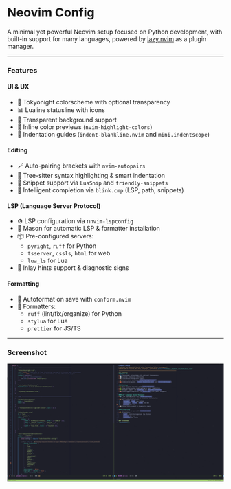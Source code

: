 # Neovim Config 

A minimal yet powerful Neovim setup focused on Python development, with built-in
support for many languages, powered by [lazy.nvim](https://github.com/folke/lazy.nvim)
as a plugin manager.

------------------------------------------------------------------------------
### Features
#### UI & UX
* 🌃 Tokyonight colorscheme with optional transparency
* 📊 Lualine statusline with icons
* 🔲 Transparent background support
* 🌈 Inline color previews (`nvim-highlight-colors`)
* 🧱 Indentation guides (`indent-blankline.nvim` and `mini.indentscope`)

#### Editing
* 🪄 Auto-pairing brackets with `nvim-autopairs`
* 🌳 Tree-sitter syntax highlighting & smart indentation
* 🧩 Snippet support via `LuaSnip` and `friendly-snippets`
* 🧠 Intelligent completion via `blink.cmp` (LSP, path, snippets)

#### LSP (Language Server Protocol)
* ⚙️ LSP configuration via n`nvim-lspconfig`
* 🔌 Mason for automatic LSP & formatter installation
* 📦 Pre-configured servers:
    - `pyright`, `ruff` for Python
    - `tsserver`, `cssls`, `html` for web
    - `lua_ls` for Lua
* 💬 Inlay hints support & diagnostic signs

#### Formatting
* 🧹 Autoformat on save with `conform.nvim`
* 📏 Formatters:
    - `ruff` (lint/fix/organize) for Python
    - `stylua` for Lua
    - `prettier` for JS/TS

------------------------------------------------------------------------------
### Screenshot
![screenshot](./screenshot.png)
